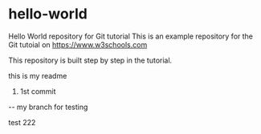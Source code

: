 # hello-world
Hello World repository for Git tutorial
This is an example repository for the Git tutoial on https://www.w3schools.com

This repository is built step by step in the tutorial.

this is my readme

1) 1st commit

-- my branch for testing


test 222

